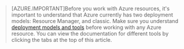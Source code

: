 >[AZURE.IMPORTANT]Before you work with Azure resources, it's important to understand that Azure currently has two deployment models: Resource Manager, and classic. Make sure you understand [deployment models and tools](../../articles/azure-classic-rm.md) before working with any Azure resource. You can view the documentation for different tools by clicking the tabs at the top of this article.